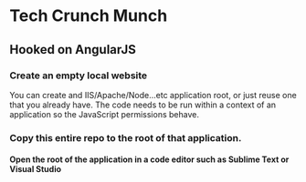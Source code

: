 # Tech Crunch Munch
## Hooked on AngularJS

### Create an empty local website

You can create and IIS/Apache/Node...etc application root, or just reuse one that you already have. The code needs to be run within a context of an application so the JavaScript permissions behave.

### Copy this entire repo to the root of that application.

#### Open the root of the application in a code editor such as Sublime Text or Visual Studio